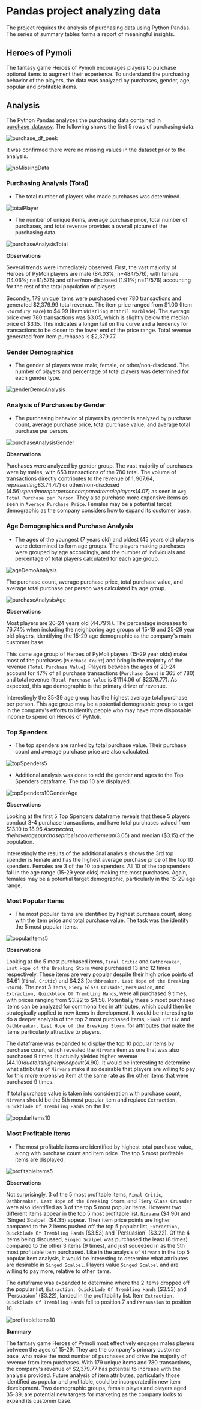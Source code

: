 # Pandas project analyzing data

The project requires the analysis of purchasing data using Python Pandas. The series of summary tables forms a report of meaningful insights. 

## Heroes of Pymoli

The fantasy game Heroes of Pymoli encourages players to purchase optional items to augment their experience. To understand the purchasing behavior of the players, the data was analyzed by purchases, gender, age, popular and profitable items. 

## Analysis

The Python Pandas analyzes the purchasing data contained in [purchase_data.csv](HeroesOfPymoli/Resources/purchase_data.csv). The following shows the first 5 rows of purchasing data. 

![purchase_df_peek](Images/purchase_df_peek.png)

It was confirmed there were no missing values in the dataset prior to the analysis. 

![noMissingData](Images/noMissingData.png)

### Purchasing Analysis (Total)

* The total number of players who made purchases was determined. 

![totalPlayer](Images/totalPlayer.png)

* The number of unique items, average purchase price, total number of purchases, and total revenue provides a overall picture of the purchasing data. 

![purchaseAnalysisTotal](Images/purchaseAnalysisTotal.png)

**Observations**

Several trends were immediately observed. First, the vast majority of Heroes of PyMoli players are male (84.03%; n=484/576), with female (14.06%; n=81/576) and other/non-disclosed (1.91%; n=11/576) accounting for the rest of the total population of players. 

Secondly, 179 unique items were purchased over 780 transactions and generated $2,379.99 total revenue. The item price ranged from $1.00 (Item `Stormfury Mace`) to $4.99 (Item `Whistling Mithril Warblade`). The average price over 780 transactions was $3.05, which is slightly below the median price of $3.15. This indicates a longer tail on the curve and a tendency for transactions to be closer to the lower end of the price range. Total revenue generated from item purchases is $2,379.77. 

### Gender Demographics

* The gender of players were male, female, or other/non-disclosed. The number of players and percentage of total players was determined for each gender type. 

![genderDemoAnalysis](Images/genderDemoAnalysis.png)

### Analysis of Purchases by Gender

* The purchasing behavior of players by gender is analyzed by purchase count, average purchase price, total purchase value, and average total purchase per person. 

![purchaseAnalysisGender](Images/purchaseAnalysisGender.png)

**Observations**

Purchases were analyzed by gender group. The vast majority of purchases were by males, with 653 transactions of the 780 total. The volume of transactions directly contributes to the revenue of $1,967.64, representing 83.7% of total revenue. However, players identifying as female ($4.47) or other/non-disclosed ($4.56) spend more per person compared to male players ($4.07) as seen in `Avg Total Purchase per Person`. They also purchase more expensive items as seen in `Average Purchase Price`. Females may be a potential target demographic as the company considers how to expand its customer base. 

### Age Demographics and Purchase Analysis

* The ages of the youngest (7 years old) and oldest (45 years old) players were determined to form age groups. The players making purchases were grouped by age accordingly, and the number of individuals and percentage of total players calculated for each age group. 

![ageDemoAnalysis](Images/ageDemoAnalysis.png)

 The purchase count, average purchase price, total purchase value, and average total purchase per person was calculated by age group. 

![purchaseAnalysisAge](Images/purchaseAnalysisAge.png)

**Observations**

Most players are 20-24 years old (44.79%). The percentage increases to 76.74% when including the neighboring age groups of 15-19 and 25-29 year old players, identifying the 15-29 age demographic as the company's main customer base. 

This same age group of Heroes of PyMoli players (15-29 year olds) make most of the purchases (`Purchase Count`) and bring in the majority of the revenue (`Total Purchase Value`). Players between the ages of 20-24 account for 47% of all purchase transactions (`Purchase Count` is 365 of 780) and total revenue (`Total Purchase Value` is $1114.06 of $2379.77). As expected, this age demographic is the primary driver of revenue. 

Interestingly the 35-39 age group has the highest average total purchase per person. This age group may be a potential demographic group to target in the company's efforts to identify people who may have more disposable income to spend on Heroes of PyMoli. 

### Top Spenders

* The top spenders are ranked by total purchase value. Their purchase count and average purchase price are also calculated. 

![topSpenders5](Images/topSpenders5.png)

* Additional analysis was done to add the gender and ages to the Top Spenders dataframe. The top 10 are displayed. 

![topSpenders10GenderAge](Images/topSpenders10GenderAge.png)

**Observations**

Looking at the first 5 Top Spenders dataframe reveals that these 5 players conduct 3-4 purchase transactions, and have total purchases valued from $13.10 to $18.96. As expected, their average purchase price is above the mean ($3.05) and median ($3.15) of the population. 

Interestingly the results of the additional analysis shows the 3rd top spender is female and has the highest average purchase price of the top 10 spenders. Females are 3 of the 10 top spenders. All 10 of the top spenders fall in the age range (15-29 year olds) making the most purchases. Again, females may be a potential target demographic, particularly in the 15-29 age range. 

### Most Popular Items

* The most popular items are identified by highest purchase count, along with the item price and total purchase value. The task was the identify the 5 most popular items. 

![popularItems5](Images/popularItems5.png)

**Observations**

Looking at the 5 most purchased items, `Final Critic` and `Oathbreaker, Last Hope of the Breaking Storm` were purchased 13 and 12 times respectively. These items are very popular despite their high price points of $4.61 (`Final Critic`) and $4.23 (`Oathbreaker, Last Hope of the Breaking Storm`). The next 3 items, `Fiery Glass Crusader`, `Persuasion`, and `Extraction, Quickblade Of Trembling Hands`, were all purchased 9 times, with prices ranging from $3.22 to $4.58. Potentially these 5 most purchased items can be analyzed for commonalities in attributes, which could then be strategically applied to new items in development. It would be interesting to do a deeper analysis of the top 2 most purchased items, `Final Critic` and `Oathbreaker, Last Hope of the Breaking Storm`, for attributes that make the items particularly attractive to players. 

The dataframe was expanded to display the top 10 popular items by purchase count, which revealed the `Nirvana` item as one that was also purchased 9 times. It actually yielded higher revenue ($44.10) due to its higher price point ($4.90). It would be interesting to determine what attributes of `Nirvana` make it so desirable that players are willing to pay for this more expensive item at the same rate as the other items that were purchased 9 times. 

If total purchase value is taken into consideration with purchase count, `Nirvana` should be the 5th most popular item and replace `Extraction, Quickblade Of Trembling Hands` on the list. 

![popularItems10](Images/popularItems10.png)

### Most Profitable Items

* The most profitable items are identified by highest total purchase value, along with purchase count and item price. The top 5 most profitable items are displayed. 

![profitableItems5](Images/profitableItems5.png)

**Observations**

Not surprisingly, 3 of the 5 most profitable items, `Final Critic`, `Oathbreaker, Last Hope of the Breaking Storm`, and `Fiery Glass Crusader` were also identified as 3 of the top 5 most popular items. However two different items appear in the top 5 most profitable list. `Nirvana` ($4.90) and `Singed Scalpel` ($4.35) appear. Their item price points are higher compared to the 2 items pushed off the top 5 popular list, `Extraction, Quickblade Of Trembling Hands` ($3.53) and `Persuasion` ($3.22). Of the 4 items being discussed, `Singed Scalpel` was purchased the least (8 times) compared to the other 3 items (9 times), and just squeezed in as the 5th most profitable item purchased. Like in the analysis of `Nirvana` in the top 5 popular item analysis, it would be interesting to determine what attributes are desirable in `Singed Scalpel`. Players value `Singed Scalpel` and are willing to pay more, relative to other items. 

The dataframe was expanded to determine where the 2 items dropped off the popular list, `Extraction, Quickblade Of Trembling Hands` ($3.53) and `Persuasion` ($3.22), landed in the profitability list. Item `Extraction, Quickblade Of Trembling Hands` fell to position 7 and `Persuasion` to position 10. 

![profitableItems10](Images/profitableItems10.png)

**Summary**

The fantasy game Heroes of Pymoli most effectively engages males players between the ages of 15-29. They are the company's primary customer base, who make the most number of purchases and drive the majority of revenue from item purchases. With 179 unique items and 780 transactions, the company's revenue of $2,379.77 has potential to increase with the analysis provided. Future analysis of item attributes, particularly those identified as popular and profitable, could be incorporated in new item development. Two demographic groups, female playes and players aged 35-39, are potential new targets for marketing as the company looks to expand its customer base. 